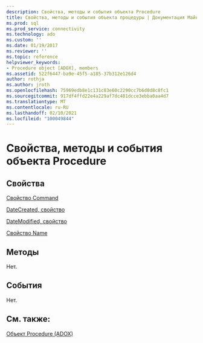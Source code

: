```yaml
---
description: Свойства, методы и события объекта Procedure
title: Свойства, методы и события объекта процедуры | Документация Майкрософт
ms.prod: sql
ms.prod_service: connectivity
ms.technology: ado
ms.custom: ''
ms.date: 01/19/2017
ms.reviewer: ''
ms.topic: reference
helpviewer_keywords:
- Procedure object [ADOX], members
ms.assetid: 522f6447-ba9e-45f5-a185-37b312e126d4
author: rothja
ms.author: jroth
ms.openlocfilehash: 75969edb8e1c131c83e60c2290cc7b6d0d8c8fc1
ms.sourcegitcommit: 917df4ffd22e4a229af7dc481dcce3ebba0aa4d7
ms.translationtype: MT
ms.contentlocale: ru-RU
ms.lasthandoff: 02/10/2021
ms.locfileid: "100049844"
---
```

# <a name="procedure-object-properties-methods-and-events"></a>Свойства, методы и события объекта Procedure
## <a name="properties"></a>Свойства  
 [Свойство Command](./command-property-adox.md)  
  
 [DateCreated, свойство](./datecreated-property-adox.md)  
  
 [DateModified, свойство](./datemodified-property-adox.md)  
  
 [Свойство Name](./name-property-adox.md)  
  
## <a name="methods"></a>Методы  
 Нет.  
  
## <a name="events"></a>События  
 Нет.  
  
## <a name="see-also"></a>См. также:  
 [Объект Procedure (ADOX)](./procedure-object-adox.md)